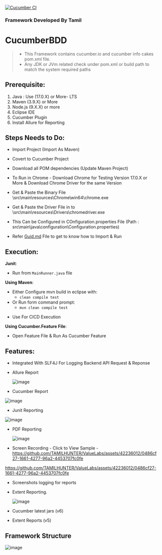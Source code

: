 [![Cucumber CI](https://github.com/Damm999/CucumberBDD/actions/workflows/CI.yml/badge.svg)](https://github.com/Damm999/CucumberBDD/actions/workflows/CI.yml)

### Framework Developed By Tamil
  
# CucumberBDD
> * This Framework contains cucumber.io and cucumber info cakes pom.xml file.
> * Any JDK or JVm related check under pom.xml or build path to match the system required paths

## Prerequisite: 

1. Java : Use (17.0.X) or More- LTS  
2. Maven (3.9.X) or More
3. Node.js (9.X.X) or more
4. Eclipse IDE
5. Cucumber Plugin
6. Install Allure for Reporting

## Steps Needs to Do:

* Import Project (Import As Maven)
* Covert to Cucumber Project
* Download all POM dependencies (Update Maven Project)
* To Run in Chrome - Download Chrome for Testing Version 17.0.X or More & Download Chrome Driver for the same Version
* Get & Paste the Binary File \\src\\main\\resources\\Chrome\\win64\\chrome.exe
* Get & Paste the Driver File in to \\src\\main\\resources\\Drivers\\chromedriver.exe

* This Can be Configured in COnfiguration.properties File (Path : src\main\java\configuration\Configuration.properties)

* Refer [Guid.md](https://github.com/TAMILHUNTER/ValueLabs/blob/main/Guid.md) File to get to know how to Import & Run

## Execution: 
**Junit**:
* Run from `MainRunner.java` file
  
**Using Maven**:
* Either Configure mvn build in eclipse with:
  * `clean compile test`
* Or Run form command prompt:
  * `mvn clean compile test`

- Use For CICD Execution

**Using Cucumber.Feature File**:
* Open Feature File & Run As Cucumber Feature

## Features:

* Integrated With SLF4J For Logging Backend API Request & Reponse

* Allure Report

  ![image](https://github.com/TAMILHUNTER/ValueLabs/assets/42236012/7373053c-d0fa-4d82-b01d-d862ea35a7a5)

* Cucumber Report

![image](https://github.com/TAMILHUNTER/ValueLabs/assets/42236012/b82fc187-ff05-495b-a199-eda1b295625a)

* Junit Reporting

![image](https://github.com/TAMILHUNTER/ValueLabs/assets/42236012/0a326afc-806f-43fe-94e6-fab49885cbfd)

* PDF Reporting

  ![image](https://github.com/TAMILHUNTER/ValueLabs/assets/42236012/9d973a52-378b-4b04-88f4-61fbd83abcde)

* Screen Recording - Click to View Sample - https://github.com/TAMILHUNTER/ValueLabs/assets/42236012/0486cf27-1661-4277-96a2-4453707fc0fe
   
https://github.com/TAMILHUNTER/ValueLabs/assets/42236012/0486cf27-1661-4277-96a2-4453707fc0fe 

* Screenshots logging for reports

* Extent Reporting.

  ![image](https://github.com/TAMILHUNTER/ValueLabs/assets/42236012/7d50e722-6b01-472c-b0bb-5bdaefac9bd8)

* Cucumber latest jars (v6)
* Extent Reports (v5)

## Framework Structure

![image](https://github.com/TAMILHUNTER/ValueLabs/assets/42236012/95aadd44-30e9-4b5b-b022-e3dcb6ee1ded)
